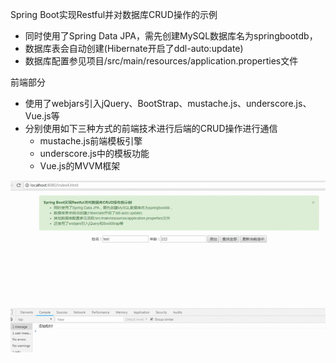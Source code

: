 Spring Boot实现Restful并对数据库CRUD操作的示例
* 同时使用了Spring Data JPA，需先创建MySQL数据库名为springbootdb，
* 数据库表会自动创建(Hibernate开启了ddl-auto:update)
* 数据库配置参见项目/src/main/resources/application.properties文件

前端部分
* 使用了webjars引入jQuery、BootStrap、mustache.js、underscore.js、Vue.js等
* 分别使用如下三种方式的前端技术进行后端的CRUD操作进行通信
	* mustache.js前端模板引擎
	* underscore.js中的模板功能
	* Vue.js的MVVM框架


![](screenshots/demo2.gif)


